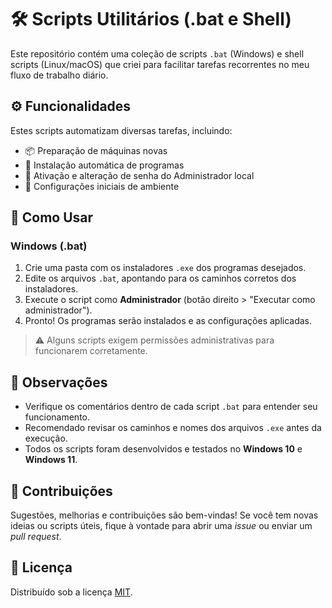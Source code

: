 # 🛠️ Scripts Utilitários (.bat e Shell)

Este repositório contém uma coleção de scripts `.bat` (Windows) e shell scripts (Linux/macOS) que criei para facilitar tarefas recorrentes no meu fluxo de trabalho diário.


## ⚙️ Funcionalidades

Estes scripts automatizam diversas tarefas, incluindo:

- 📦 Preparação de máquinas novas
- 🧰 Instalação automática de programas
- 🔐 Ativação e alteração de senha do Administrador local
- 🔧 Configurações iniciais de ambiente

## 🚀 Como Usar

### Windows (.bat)

1. Crie uma pasta com os instaladores `.exe` dos programas desejados.
2. Edite os arquivos `.bat`, apontando para os caminhos corretos dos instaladores.
3. Execute o script como **Administrador** (botão direito > "Executar como administrador").
4. Pronto! Os programas serão instalados e as configurações aplicadas.

> ⚠️ Alguns scripts exigem permissões administrativas para funcionarem corretamente.

## 📌 Observações

- Verifique os comentários dentro de cada script `.bat` para entender seu funcionamento.
- Recomendado revisar os caminhos e nomes dos arquivos `.exe` antes da execução.
- Todos os scripts foram desenvolvidos e testados no **Windows 10** e **Windows 11**.

## 🤝 Contribuições

Sugestões, melhorias e contribuições são bem-vindas! Se você tem novas ideias ou scripts úteis, fique à vontade para abrir uma _issue_ ou enviar um _pull request_.

## 📄 Licença

Distribuído sob a licença [MIT](LICENSE).


